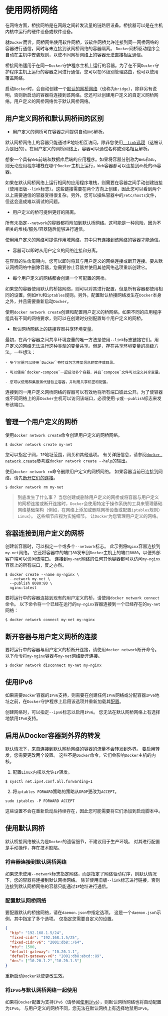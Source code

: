 # 使用网桥网络

在网络方面，桥接网络是在网段之间转发流量的链路层设备。桥接器可以是在主机内核中运行的硬件设备或软件设备。

就`Docker`而言，网桥网络使用软件网桥，该软件网桥允许连接到同一网桥网络的容器进行通信，同时与未连接到该网桥网络的容器隔离。 `Docker`网桥驱动程序会自动在主机中安装规则，以使不同网桥网络上的容器无法直接相互通信。

桥接网络适用于在同一`Docker`守护程序主机上运行的容器。为了在不同`Docker`守护程序主机上运行的容器之间进行通信，您可以在`OS`级别管理路由，也可以使用覆盖网络。

启动`Docker`时，会自动创建一个[默认的网桥网络](https://docs.docker.com/network/bridge/#use-the-default-bridge-network)（也称为`bridge`），除非另有说明，否则新启动的容器将连接到该网络。您还可以创建用户定义的自定义网桥网络。用户定义的网桥网络优于默认网桥网络。

## 用户定义网桥和默认网桥间的区别

- 用户定义的网桥可在容器之间提供自动`DNS`解析。

默认网桥网络上的容器只能通过IP地址相互访问，除非您使用[`--link`选项](https://docs.docker.com/network/links/)（这被认为是旧的）。在用户定义的网桥网络上，容器可以通过名称或别名相互解析。

想象一个具有`Web`前端和数据库后端的应用程序。如果将容器分别称为`Web`和`db`，则无论应用程序堆栈在哪个`Docker`主机上运行，`​​Web`容器都可以连接到`db`处的`db`容器。

如果在默认网桥网络上运行相同的应用程序堆栈，则需要在容器之间手动创建链接（使用旧版`--link`标志）。这些链接需要在两个方向上创建，因此您可以看到两个以上需要通信的容器变得很复杂。另外，您可以操纵容器中的`/etc/hosts`文件，但这会造成难以调试的问题。

- 用户定义的桥可提供更好的隔离。

所有未指定`--network`的容器都将附加到默认桥网络。这可能是一种风险，因为不相关的堆栈/服务/容器随后能够进行通信。

使用用户定义的网络可提供作用域网络，其中只有连接到该网络的容器才能通信。

- 容器可以即时从用户定义的网络连接和分离。

在容器的生命周期内，您可以即时将其与用户定义的网络连接或断开连接。要从默认网桥网络中删除容器，您需要停止容器并使用其他网络选项重新创建它。

- 每个用户定义的网络都会创建一个可配置的网桥。

如果您的容器使用默认的桥接网络，则可以对其进行配置，但是所有容器都使用相同的设置，例如`MTU`和`iptables`规则。另外，配置默认桥接网络发生在`Docker`本身之外，并且需要重新启动`Docker`。

使用`docker network create`创建和配置用户定义的桥网络。如果不同的应用程序组具有不同的网络要求，则可以在创建时分别配置每个用户定义的网桥。

- 默认网桥网络上的链接容器共享环境变量。

最初，在两个容器之间共享环境变量的唯一方法是使用`--link`标志链接它们。用户定义的网络无法进行这种类型的变量共享。但是，存在共享环境变量的高级方法。一些想法：

	- 多个容器可以使用`Docker`卷挂载包含共享信息的文件或目录。

	- 可以使用`docker-compose`一起启动多个容器，并且`compose`文件可以定义共享变量。

	- 您可以使用群集服务代替独立容器，并利用共享机密和配置。

连接到同一用户定义网桥网络的容器可以有效地将所有端口彼此公开。为了使容器或不同网络上的非`Docker`主机可以访问该端口，必须使用`-p`或`--publish`标志来发布该端口。

## 管理一个用户定义的网桥

使用`docker network create`命令创建用户定义的网桥网络。

```shell
$ docker network create my-net
```
您可以指定子网，`IP`地址范围，网关和其他选项。 有关详细信息，请参阅[`docker network create`参考](https://docs.docker.com/engine/reference/commandline/network_create/#specify-advanced-options)或`docker network create --help`的输出。

使用`docker network rm`命令删除用户定义的网桥网络。 如果容器当前已连接到网络，请先[断开它们的连接](https://docs.docker.com/network/bridge/#disconnect-a-container-from-a-user-defined-bridge)。

```shell
$ docker network rm my-net
```
> 到底发生了什么事？
> 当您创建或删除用户定义的网桥或将容器与用户定义的网桥连接或断开连接时，`Docker`会使用特定于操作系统的工具来管理基础网络基础架构（例如，在网络上添加或删除网桥设备或配置`iptables`规则） `Linux`）。 这些细节应视为实施细节。 让`Docker`为您管理用户定义的网络。

## 容器连接到用户定义的网桥

创建新容器时，可以指定一个或多个`--network`标志。 此示例将`Nginx`容器连接到`my-net`网络。 它还将容器中的端口`80`发布到`Docker`主机上的端口`8080`，以便外部客户端可以访问该端口。 连接到`my-net`网络的任何其他容器都可以访问`my-nginx`容器上的所有端口，反之亦然。

```shell
$ docker create --name my-nginx \
  --network my-net \
  --publish 8080:80 \
  nginx:latest
```
要将运行中的容器连接到现有的用户定义的桥，请使用`docker network connect`命令。 以下命令将一个已经在运行的`my-nginx`容器连接到一个已经存在的`my-net`网络：
```shell
$ docker network connect my-net my-nginx
```

## 断开容器与用户定义网桥的连接

要将运行中的容器与用户定义的桥断开连接，请使用`docker network`断开命令。 以下命令将`my-nginx`容器与`my-net`网络断开连接。

```shell
$ docker network disconnect my-net my-nginx
```
## 使用IPv6

如果需要`Docker`容器的`IPv6`支持，则需要在创建任何`IPv6`网络或分配容器`IPv6`地址之前，在`Docker`守护程序上启用该选项并重新加载其[配置](https://docs.docker.com/config/daemon/ipv6/)。

创建网络时，可以指定`--ipv6`标志以启用`IPv6`。 您无法在默认网桥网络上有选择地禁用`IPv6`支持。

## 启用从Docker容器到外界的转发
默认情况下，来自连接到默认网桥网络的容器的流量不会转发到外界。 要启用转发，您需要更改两个设置。 这些不是`Docker`命令，它们会影响`Docker`主机的内核。

1. 配置`Linux`内核以允许`IP`转发。
```shell
$ sysctl net.ipv4.conf.all.forwarding=1
```

2. 将`iptables FORWARD`策略的策略从`DROP`更改为`ACCEPT`。
```shell
sudo iptables -P FORWARD ACCEPT
```

这些设置不会在重新启动后持续存在，因此您可能需要将它们添加到启动脚本中。

## 使用默认网桥

默认桥接网络被认为是`Docker`的遗留细节，不建议用于生产环境。 对其进行配置是手动操作，存在技术缺陷。

### 将容器连接到默认网桥网络
如果您未使用`--network`标志指定网络，而是指定了网络驱动程序，则默认情况下，您的容器将连接到默认网桥网络。 除非使用旧版`--link`标志进行链接，否则连接到默认网桥网络的容器只能通过`IP`地址进行通信。

### 配置默认网桥网络
要配置默认的桥接网络，请在`daemon.json`中指定选项。 这是一个`daemon.jso`n示例，其中指定了多个选项。 仅指定您需要自定义的设置。
```json
{
  "bip": "192.168.1.5/24",
  "fixed-cidr": "192.168.1.5/25",
  "fixed-cidr-v6": "2001:db8::/64",
  "mtu": 1500,
  "default-gateway": "10.20.1.1",
  "default-gateway-v6": "2001:db8:abcd::89",
  "dns": ["10.20.1.2","10.20.1.3"]
}
```

重新启动`Docker`以使更改生效。

### 将`IPv6`与默认网桥网络一起使用
如果将`Docker`配置为支持`IPv6`（请参阅[使用`IPv6`](https://docs.docker.com/network/bridge/#use-ipv6)），则默认网桥网络也将自动配置为`IPv6`。 与用户定义的网桥不同，您无法在默认网桥上有选择地禁用`IPv6`。